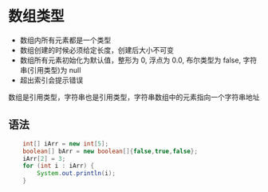 # 数组类型

- 数组内所有元素都是一个类型
- 数组创建的时候必须给定长度，创建后大小不可变
- 数组所有元素初始化为默认值，整形为 0, 浮点为 0.0, 布尔类型为 false, 字符串(引用类型)为 null
- 超出索引会提示错误

数组是引用类型，字符串也是引用类型，字符串数组中的元素指向一个字符串地址

## 语法

```java
    int[] iArr = new int[5];
    boolean[] bArr = new boolean[]{false,true,false};
    iArr[2] = 3;
    for (int i : iArr) {
        System.out.println(i);
    }
```
